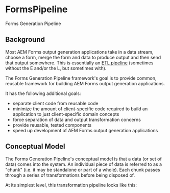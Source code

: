 # FormsPipeline

Forms Generation Pipeline

## Background

Most AEM Forms output generation applications take in a data stream, choose a form, merge the form and data to produce output and then send that output somewhere.  This is essentially an [ETL pipeline](https://en.wikipedia.org/wiki/Extract,_transform,_load) (sometimes without the E and/or the L, but sometimes with).

The Forms Generation Pipeline framework's goal is to provide common, reusable framework for building AEM Forms output generation applications.

It has the following additional goals:
* separate client code from reusable code
* minimize the amount of client-specific code required to build an application to just client-specific domain concepts
* force separation of data and output transformation concerns
* provide reusable, tested components
* speed up development of AEM Forms output generation applications

## Conceptual Model

The Forms Generation Pipeline's conceptual model is that a data (or set of data) comes into the system.  An individual piece
of data is referred to as a "chunk" (i.e. it may be standalone or part of a whole).  Each chunk passes through a series of 
transformations before being disposed of.

At its simplest level, this transformation pipeline looks like this:

<div hidden>
```
@startuml SimpleOverview

(*) -->[Data Chunk(s)] "Data Transformation"
-->[Data Chunk(s)] "Output Generation"
-->[Output Chunk(s)] "Output Transformation"
-->[Output Chunk(s)] "Output Disposition"
-->[Result Chunk(s)] (*)

@enduml
```
</div>

![](SimpleOverview.svg)

Let's examine each step in detail.

### Data Transformation

One or more data "data chunks" are passed into the Data Transformation step.  The data tranformation(s) is/are performed and this produces
one or more (usually different) data chunks which are fed to the next step.

Quite often the data transformations required are complicated and require multiple steps (or are actually multiple transformations).  
In order to accomodate this, the top level Data Transformation step is often an "aggregate" Data Transformation that is a mini-pipeline
that consists of multiple Data Transformation steps.  It's possible, if a little unusual for steps within the aggregate Data Transformation
to themselves be aggregate transformations too.  This allows the top level Data Transformation to be arbitrarily complex while still 
allowing it to built using smaller, simpler, reusable pieces.

<div hidden>
```
@startuml DataOverview

(*) -->[Data Chunk(s)] "Aggregate Data Transformation"
-right-> "Child Data Transformation 1"
--> "Child Data Transformation 2"
--> "Child Data Transformation 3"
--> "Aggregate Data Transformation"
-->[Data Chunk(s)] "Output Generation"
-->[Output Chunk(s)] "Output Transformation"
-->[Output Chunk(s)] "Output Disposition"
-->[Result Chunk(s)] (*)

@enduml
```
</div>

![](DataOverview.svg)


### Output Generation

Output Generation is always a single step that occurs once per data chunk and produces one output chunk.  This is a design limitation.
If you need one data chunk to create two outputs that are the same, then the output chunks should be duplicated in the 
Output Transformation step.  If you need one data chunks to create to different outputs, then a second copy of the data 
will have to be created in Data Transformation step.

The Output Generation step typically calls AEM to merge the data to the form but this is not a requirement.

### Output Transformation

One or more data "output chunks" are passed into the Output Transformation step.  The output tranformation(s) is/are performed and this produces
one or more (usually different) output chunks which are fed to the Output Disposition step.

Like data transformaations, output transformations are often required to be complicated, with multiple steps 
(or are actually multiple transformations).  In order to accomodate this, like the Data Transformation step the top level 
Output Transformation step is often an "aggregate" Output Transformation that is itself a mini-pipeline
that consists of multiple Output Transformation steps.  

Likewise, it's possible, that an aggregate Output Transformation also contains aggregate transformations too.  This allows the 
top level Output Transformation to be arbitrarily complex while still allowing it to built using smaller, simpler, reusable pieces.

<div hidden>
```
@startuml OutputOverview

(*) -->[Data Chunk(s)] "Data Transformation"
-->[Data Chunk(s)] "Output Generation"
-->[Output Chunk(s)] "Aggregate Output Transformation"
-right-> "Child Output Transformation 1"
--> "Child Output Transformation 2"
--> "Child Output Transformation 3"
--> "Aggregate Output Transformation"
-->[Output Chunk(s)] "Output Disposition"
-->[Result Chunk(s)] (*)

@enduml
```
</div>

![](OutputOverview.svg)

### Output Disposition

The Output Disposition step is used to send an output chunk to
its final destination.  It could be sent out as an email,
written to an archive system or sent to a printer.

The result of the Output Disposition is then returned as an "result chunk".

It's not uncommon for a top level Output Disposition step to contain logic that then
conditionally delegates to one or more child Output Disposition steps.

<div hidden>
```
@startuml DispositionOverview

(*) -->[Data Chunk(s)] "Data Transformation"
-->[Data Chunk(s)] "Output Generation"
-->[Output Chunk(s)] "Output Transformation"
-->[Output Chunk(s)] "Output Disposition"
"Output Disposition" -down->[Result Chunk(s)] (*)
"Output Disposition" -right-> "Child Output Disposition 1"
--> "Output Disposition"
"Output Disposition" -right-> "Child Output Disposition 2"
--> "Output Disposition"
"Output Disposition" -right-> "Child Output Disposition 3"
--> "Output Disposition"

@enduml
```
</div>

![](DispositionOverview.svg)

### Chunks

Chunks are the objects that are passed from one step to the next.  
They come in 3 flavours, Data Chunks, Output Chunks and Result Chunks.  Custom classes can implement and extend these
interfaces to provide additional functionality.

Each chunk consist of two parts:
1. The payload - this is usually just the bytes.  In data chunks, this is the data
intended for the next step.  In output chunks, this is the output (or transformed output) from the
output generation step.  Lastly, there are result chunks which contain the results of the output
disposition step.  The payload is generally treated as an opaque object.  If specific elements
of the data need to be accessed, these are usually exposed via the associated context.

1. The contexts - this is metadata and/or information within the data that is available to each
step that processes a chunk.  The context is represented as a set of key/value pairs.  The keys
are always strings and the values can be Java object.  Beyond that there are no restrictions.

#### Contexts

As a chunk passes through the pipeline it accumulates context from previous steps (so a DataChunk has a Data Context, an Output Chunk has a Data Context and an Output Context, and a Result Chunk has a Data, Output and Result Context.)

Chunks can be implemented in ways that pertain to the specific kind of data they hold.  For example, an XML Data Chunk could be designed to
handle XML data.  It could check that the XML data is well-formed.  It may validate that data against a schema and/or it may make data
available via the associated data context (for example, the context keys could be XPath expressions that return text within the associated
XML elements).

Contexts can also be implemented that aggregate other contexts.  These aggregate interfaces can make key/values available in other contexts
available in their own.

